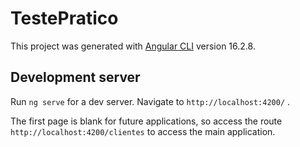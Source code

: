 # TestePratico

This project was generated with [Angular CLI](https://github.com/angular/angular-cli) version 16.2.8.

## Development server

Run `ng serve` for a dev server. Navigate to `http://localhost:4200/` .

The first page is blank for future applications, so access the route `http://localhost:4200/clientes` to access the main application.